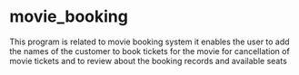 # movie_booking
This program is related to movie booking system
it enables the user to add the names of the customer
to book tickets for the movie
for cancellation of movie tickets
and to review about the booking records and available seats 
